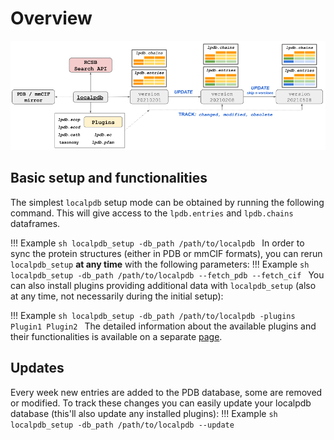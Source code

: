 # Overview

![Overview](img/overview.png?raw=true)

## Basic setup and functionalities
The simplest `localpdb` setup mode can be obtained by running the following command. 
This will give access to the `lpdb.entries` and `lpdb.chains` dataframes.

!!! Example
    ```sh
    localpdb_setup -db_path /path/to/localpdb
    ```
In order to sync the protein structures (either in PDB or mmCIF formats), you can rerun `localpdb_setup` **at any time** with the following parameters:
!!! Example
    ```sh
    localpdb_setup -db_path /path/to/localpdb --fetch_pdb --fetch_cif
    ```
You can also install plugins providing additional data with `localpdb_setup` (also at any time, not necessarily during the initial setup):

!!! Example
    ```sh
    localpdb_setup -db_path /path/to/localpdb -plugins Plugin1 Plugin2
    ```
The detailed information about the available plugins and their functionalities is available on a separate [page](plugins.md).

## Updates
Every week new entries are added to the PDB database, some are removed or modified. 
To track these changes you can easily update your localpdb database (this'll also update any installed plugins):
!!! Example
    ```sh
    localpdb_setup -db_path /path/to/localpdb --update
    ```
